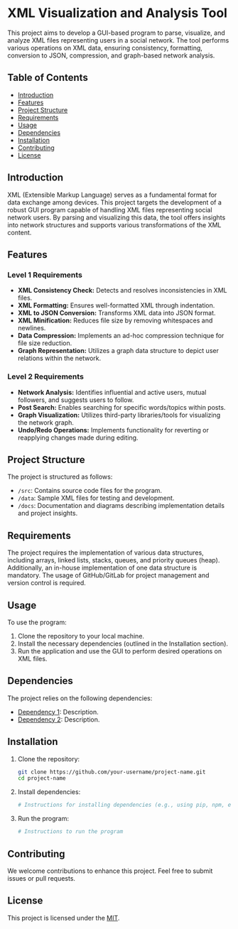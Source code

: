 # XML Visualization and Analysis Tool

This project aims to develop a GUI-based program to parse, visualize, and analyze XML files representing users in a social network. The tool performs various operations on XML data, ensuring consistency, formatting, conversion to JSON, compression, and graph-based network analysis.

## Table of Contents
- [Introduction](#introduction)
- [Features](#features)
- [Project Structure](#project-structure)
- [Requirements](#requirements)
- [Usage](#usage)
- [Dependencies](#dependencies)
- [Installation](#installation)
- [Contributing](#contributing)
- [License](#license)

## Introduction

XML (Extensible Markup Language) serves as a fundamental format for data exchange among devices. This project targets the development of a robust GUI program capable of handling XML files representing social network users. By parsing and visualizing this data, the tool offers insights into network structures and supports various transformations of the XML content.

## Features

### Level 1 Requirements
- **XML Consistency Check:** Detects and resolves inconsistencies in XML files.
- **XML Formatting:** Ensures well-formatted XML through indentation.
- **XML to JSON Conversion:** Transforms XML data into JSON format.
- **XML Minification:** Reduces file size by removing whitespaces and newlines.
- **Data Compression:** Implements an ad-hoc compression technique for file size reduction.
- **Graph Representation:** Utilizes a graph data structure to depict user relations within the network.

### Level 2 Requirements
- **Network Analysis:** Identifies influential and active users, mutual followers, and suggests users to follow.
- **Post Search:** Enables searching for specific words/topics within posts.
- **Graph Visualization:** Utilizes third-party libraries/tools for visualizing the network graph.
- **Undo/Redo Operations:** Implements functionality for reverting or reapplying changes made during editing.

## Project Structure

The project is structured as follows:
- `/src`: Contains source code files for the program.
- `/data`: Sample XML files for testing and development.
- `/docs`: Documentation and diagrams describing implementation details and project insights.

## Requirements

The project requires the implementation of various data structures, including arrays, linked lists, stacks, queues, and priority queues (heap). Additionally, an in-house implementation of one data structure is mandatory. The usage of GitHub/GitLab for project management and version control is required.

## Usage

To use the program:
1. Clone the repository to your local machine.
2. Install the necessary dependencies (outlined in the Installation section).
3. Run the application and use the GUI to perform desired operations on XML files.

## Dependencies

The project relies on the following dependencies:
- [Dependency 1](link): Description.
- [Dependency 2](link): Description.

## Installation

1. Clone the repository:
   ```bash
   git clone https://github.com/your-username/project-name.git
   cd project-name
   ```
2. Install dependencies:
   ```bash
   # Instructions for installing dependencies (e.g., using pip, npm, etc.)
   ```
3. Run the program:
   ```bash
   # Instructions to run the program
   ```

## Contributing

We welcome contributions to enhance this project. Feel free to submit issues or pull requests.

## License

This project is licensed under the [MIT](link).
